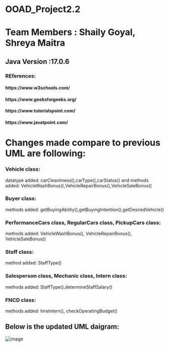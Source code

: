 # OOAD_Project2.2

# Team Members : Shaily Goyal, Shreya Maitra

<h2>Java Version :17.0.6</h2>

<h3> REferences:</h3>
<h4>https://www.w3schools.com/</h4>
<h4>https://www.geeksforgeeks.org/</h4>
<h4>https://www.tutorialspoint.com/</h4>
<h4>https://www.javatpoint.com/ </h4>

<h1>Changes made compare to previous UML are following:</h1>

<h3>Vehicle class:</h3> datatype added: carCleanliness(),carType(),carStatus() and 
            methods added: VehicleWashBonus(),VehicleRepairBonus(),VehicleSaleBonus()
      
<h3>Buyer class:</h3> methods added: getBuyingAbility(),getBuyingIntention(),getDesiredVehicle()

<h3>PerformanceCars class, RegularCars class, PickupCars class:</h3> methods added: VehicleWashBonus(), VehicleRepairBonus(), VehicleSaleBonus()

<h3>Staff class:</h3> method added: StaffType()

<h3>Salesperson class, Mechanic class, Intern class:</h3> methods added: StaffType(),determineStaffSalary()

<h3>FNCD class:</h3> methods added: hireIntern(), checkOperatingBudget()

<h2>Below is the updated UML daigram:</h2>

![image](https://user-images.githubusercontent.com/59019087/219286539-db090aa6-f1c0-4310-9371-e3af69a280a6.png)



